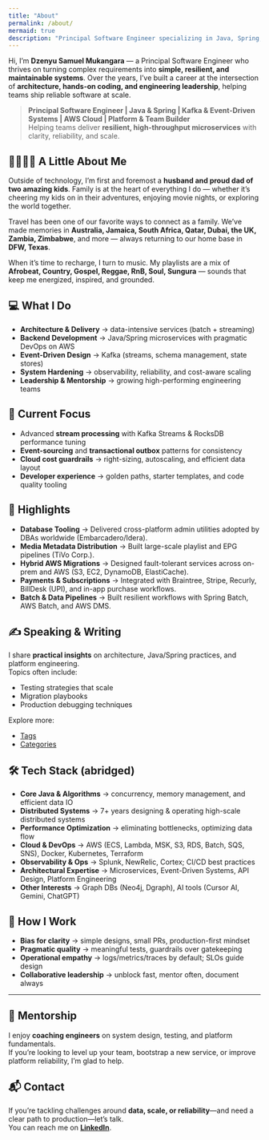 ```yaml
---
title: "About"
permalink: /about/
mermaid: true
description: "Principal Software Engineer specializing in Java, Spring, Kafka, AWS, and building resilient, high-throughput microservices."
---
```


Hi, I’m **Dzenyu Samuel Mukangara** — a Principal Software Engineer who thrives on turning complex requirements into **simple, resilient, and maintainable systems**. Over the years, I’ve built a career at the intersection of **architecture, hands-on coding, and engineering leadership**, helping teams ship reliable software at scale.

> **Principal Software Engineer | Java & Spring | Kafka & Event-Driven Systems | AWS Cloud | Platform & Team Builder**  
> Helping teams deliver **resilient, high-throughput microservices** with clarity, reliability, and scale.  

## 👨‍👩‍👧‍👦 A Little About Me
Outside of technology, I’m first and foremost a **husband and proud dad of two amazing kids**. Family is at the heart of everything I do — whether it’s cheering my kids on in their adventures, enjoying movie nights, or exploring the world together.  

Travel has been one of our favorite ways to connect as a family. We’ve made memories in **Australia, Jamaica, South Africa, Qatar, Dubai, the UK, Zambia, Zimbabwe**, and more — always returning to our home base in **DFW, Texas**.  

When it’s time to recharge, I turn to music. My playlists are a mix of **Afrobeat, Country, Gospel, Reggae, RnB, Soul, Sungura** — sounds that keep me energized, inspired, and grounded.

## 💻 What I Do
- **Architecture & Delivery** → data-intensive services (batch + streaming)  
- **Backend Development** → Java/Spring microservices with pragmatic DevOps on AWS  
- **Event-Driven Design** → Kafka (streams, schema management, state stores)  
- **System Hardening** → observability, reliability, and cost-aware scaling  
- **Leadership & Mentorship** → growing high-performing engineering teams  

## 🎯 Current Focus
- Advanced **stream processing** with Kafka Streams & RocksDB performance tuning  
- **Event-sourcing** and **transactional outbox** patterns for consistency  
- **Cloud cost guardrails** → right-sizing, autoscaling, and efficient data layout  
- **Developer experience** → golden paths, starter templates, and code quality tooling  

## 🚀 Highlights
- **Database Tooling** → Delivered cross-platform admin utilities adopted by DBAs worldwide (Embarcadero/Idera).  
- **Media Metadata Distribution** → Built large-scale playlist and EPG pipelines (TiVo Corp.).  
- **Hybrid AWS Migrations** → Designed fault-tolerant services across on-prem and AWS (S3, EC2, DynamoDB, ElastiCache).  
- **Payments & Subscriptions** → Integrated with Braintree, Stripe, Recurly, BillDesk (UPI), and in-app purchase workflows.  
- **Batch & Data Pipelines** → Built resilient workflows with Spring Batch, AWS Batch, and AWS DMS.  

## ✍️ Speaking & Writing
I share **practical insights** on architecture, Java/Spring practices, and platform engineering.  
Topics often include:  
- Testing strategies that scale  
- Migration playbooks  
- Production debugging techniques  

Explore more:  
- [Tags](/tags/)  
- [Categories](/categories/)  

## 🛠 Tech Stack (abridged)
- **Core Java & Algorithms** → concurrency, memory management, and efficient data IO  
- **Distributed Systems** → 7+ years designing & operating high-scale distributed systems  
- **Performance Optimization** → eliminating bottlenecks, optimizing data flow  
- **Cloud & DevOps** → AWS (ECS, Lambda, MSK, S3, RDS, Batch, SQS, SNS), Docker, Kubernetes, Terraform  
- **Observability & Ops** → Splunk, NewRelic, Cortex; CI/CD best practices  
- **Architectural Expertise** → Microservices, Event-Driven Systems, API Design, Platform Engineering  
- **Other Interests** → Graph DBs (Neo4j, Dgraph), AI tools (Cursor AI, Gemini, ChatGPT)  

## 🧭 How I Work
- **Bias for clarity** → simple designs, small PRs, production-first mindset  
- **Pragmatic quality** → meaningful tests, guardrails over gatekeeping  
- **Operational empathy** → logs/metrics/traces by default; SLOs guide design  
- **Collaborative leadership** → unblock fast, mentor often, document always  

---

## 🤝 Mentorship
I enjoy **coaching engineers** on system design, testing, and platform fundamentals.  
If you’re looking to level up your team, bootstrap a new service, or improve platform reliability, I’m glad to help.  

## 📬 Contact
If you’re tackling challenges around **data, scale, or reliability**—and need a clear path to production—let’s talk.  
You can reach me on **[LinkedIn](https://linkedin.com/in/smukangara)**.  
